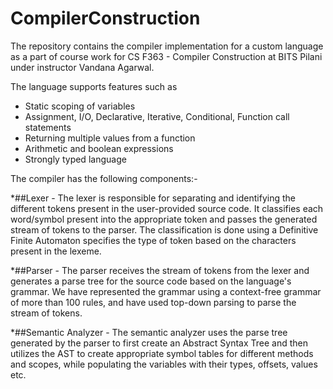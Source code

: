 # CompilerConstruction

The repository contains the compiler implementation for a custom language as a part of course work for CS F363 - Compiler Construction at BITS Pilani under instructor Vandana Agarwal.

The language supports features such as

* Static scoping of variables
* Assignment, I/O, Declarative, Iterative, Conditional, Function call statements
* Returning multiple values from a function
* Arithmetic and boolean expressions
* Strongly typed language

The compiler has the following components:-

*##Lexer - The lexer is responsible for separating and identifying the 
different tokens present in the user-provided source code. It classifies
each word/symbol present into the appropriate token and passes the generated
stream of tokens to the parser. The classification is done using a Definitive 
Finite Automaton specifies the type of token based on the characters present 
in the lexeme. 

*##Parser - The parser receives the stream of tokens from the lexer and generates a parse 
tree for the source code based on the language's grammar. We have represented the 
grammar using a context-free grammar of more than 100 rules, and have used top-down parsing
to parse the stream of tokens. 

*##Semantic Analyzer - The semantic analyzer uses the parse tree generated by the parser to first 
create an Abstract Syntax Tree and then utilizes the AST to create appropriate symbol tables for
different methods and scopes, while populating the variables with their types, offsets, values etc.

